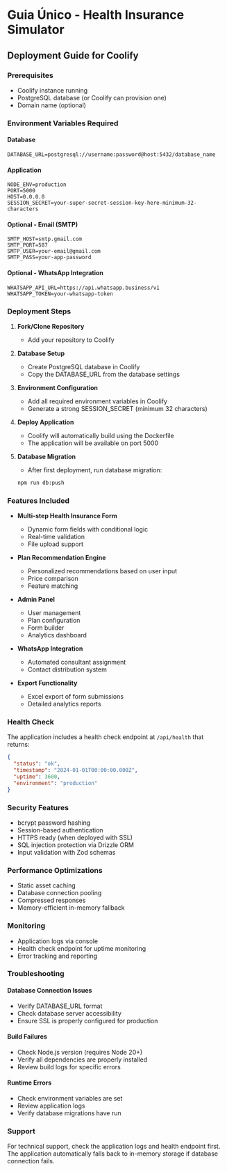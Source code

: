 # Guia Único - Health Insurance Simulator
## Deployment Guide for Coolify

### Prerequisites
- Coolify instance running
- PostgreSQL database (or Coolify can provision one)
- Domain name (optional)

### Environment Variables Required

#### Database
```
DATABASE_URL=postgresql://username:password@host:5432/database_name
```

#### Application
```
NODE_ENV=production
PORT=5000
HOST=0.0.0.0
SESSION_SECRET=your-super-secret-session-key-here-minimum-32-characters
```

#### Optional - Email (SMTP)
```
SMTP_HOST=smtp.gmail.com
SMTP_PORT=587
SMTP_USER=your-email@gmail.com
SMTP_PASS=your-app-password
```

#### Optional - WhatsApp Integration
```
WHATSAPP_API_URL=https://api.whatsapp.business/v1
WHATSAPP_TOKEN=your-whatsapp-token
```

### Deployment Steps

1. **Fork/Clone Repository**
   - Add your repository to Coolify

2. **Database Setup**
   - Create PostgreSQL database in Coolify
   - Copy the DATABASE_URL from the database settings

3. **Environment Configuration**
   - Add all required environment variables in Coolify
   - Generate a strong SESSION_SECRET (minimum 32 characters)

4. **Deploy Application**
   - Coolify will automatically build using the Dockerfile
   - The application will be available on port 5000

5. **Database Migration**
   - After first deployment, run database migration:
   ```bash
   npm run db:push
   ```

### Features Included

- **Multi-step Health Insurance Form**
  - Dynamic form fields with conditional logic
  - Real-time validation
  - File upload support

- **Plan Recommendation Engine**
  - Personalized recommendations based on user input
  - Price comparison
  - Feature matching

- **Admin Panel**
  - User management
  - Plan configuration
  - Form builder
  - Analytics dashboard

- **WhatsApp Integration**
  - Automated consultant assignment
  - Contact distribution system

- **Export Functionality**
  - Excel export of form submissions
  - Detailed analytics reports

### Health Check
The application includes a health check endpoint at `/api/health` that returns:
```json
{
  "status": "ok",
  "timestamp": "2024-01-01T00:00:00.000Z",
  "uptime": 3600,
  "environment": "production"
}
```

### Security Features
- bcrypt password hashing
- Session-based authentication
- HTTPS ready (when deployed with SSL)
- SQL injection protection via Drizzle ORM
- Input validation with Zod schemas

### Performance Optimizations
- Static asset caching
- Database connection pooling
- Compressed responses
- Memory-efficient in-memory fallback

### Monitoring
- Application logs via console
- Health check endpoint for uptime monitoring
- Error tracking and reporting

### Troubleshooting

#### Database Connection Issues
- Verify DATABASE_URL format
- Check database server accessibility
- Ensure SSL is properly configured for production

#### Build Failures
- Check Node.js version (requires Node 20+)
- Verify all dependencies are properly installed
- Review build logs for specific errors

#### Runtime Errors
- Check environment variables are set
- Review application logs
- Verify database migrations have run

### Support
For technical support, check the application logs and health endpoint first. The application automatically falls back to in-memory storage if database connection fails.